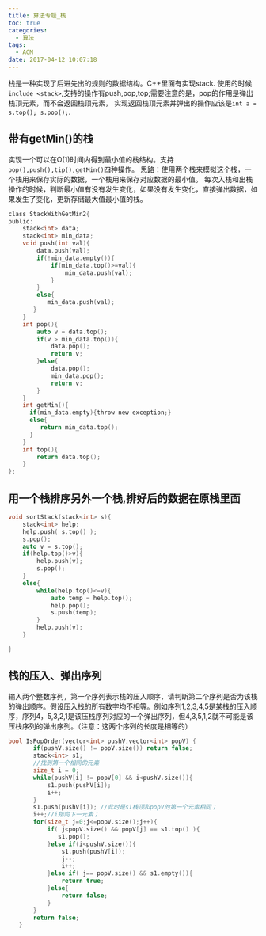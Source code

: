 ```yaml
---
title: 算法专题_栈
toc: true
categories:
  - 算法
tags:
  - ACM
date: 2017-04-12 10:07:18
---
```

栈是一种实现了后进先出的规则的数据结构。C++里面有实现stack.
使用的时候`include <stack>`,支持的操作有push,pop,top;需要注意的是，pop的作用是弹出栈顶元素，而不会返回栈顶元素，
实现返回栈顶元素并弹出的操作应该是`int a = s.top(); s.pop();`.
<!-- more -->
## 带有getMin()的栈
实现一个可以在O(1)时间内得到最小值的栈结构。支持`pop(),push(),tip(),getMin()`四种操作。
思路：使用两个栈来模拟这个栈，一个栈用来保存实际的数据，一个栈用来保存对应数据的最小值。
每次入栈和出栈操作的时候，判断最小值有没有发生变化，如果没有发生变化，直接弹出数据，如果发生了变化，更新存储最大值最小值的栈。
```c
class StackWithGetMin2{
public:
    stack<int> data;
    stack<int> min_data;
    void push(int val){
        data.push(val);
        if(!min_data.empty()){
            if(min_data.top()>=val){
                min_data.push(val);
            }
        }
        else{
           min_data.push(val);
       }
    }
    int pop(){
        auto v = data.top();
        if(v > min_data.top()){
            data.pop();
            return v;
        }else{
            data.pop();
            min_data.pop();
            return v;
        }
    }
    int getMin(){
      if(min_data.empty){throw new exception;}
      else{
         return min_data.top();
      }
    }
    int top(){
        return data.top();
    }
};
```
## 用一个栈排序另外一个栈,排好后的数据在原栈里面
```c
void sortStack(stack<int> s){
    stack<int> help;
    help.push( s.top() );
    s.pop();
    auto v = s.top();
    if(help.top()>v){
        help.push(v);
        s.pop();
    }
    else{
        while(help.top()<=v){
            auto temp = help.top();
            help.pop();
            s.push(temp);
        }
        help.push(v);
    }

}
```
## 栈的压入、弹出序列
输入两个整数序列，第一个序列表示栈的压入顺序，请判断第二个序列是否为该栈的弹出顺序。假设压入栈的所有数字均不相等。例如序列1,2,3,4,5是某栈的压入顺序，序列4，5,3,2,1是该压栈序列对应的一个弹出序列，但4,3,5,1,2就不可能是该压栈序列的弹出序列。（注意：这两个序列的长度是相等的）
```c
bool IsPopOrder(vector<int> pushV,vector<int> popV) {
       if(pushV.size() != popV.size()) return false;
       stack<int> s1;
       //找到第一个相同的元素
       size_t i = 0;
       while(pushV[i] != popV[0] && i<pushV.size()){
           s1.push(pushV[i]);
           i++;
       }
       s1.push(pushV[i]); //此时是s1栈顶和popV的第一个元素相同；
       i++;//i指向下一元素；
       for(size_t j=0;j<=popV.size();j++){
           if( j<popV.size() && popV[j] == s1.top() ){
              s1.pop();
           }else if(i<pushV.size()){
               s1.push(pushV[i]);
               j--;
               i++;
           }else if( j== popV.size() && s1.empty()){
               return true;
           }else{
               return false;
           }
       }
       return false;
   }
```
